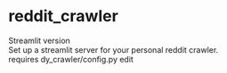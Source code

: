 # reddit_crawler

Streamlit version  
Set up a streamlit server for your personal reddit crawler.  
requires dy_crawler/config.py edit
